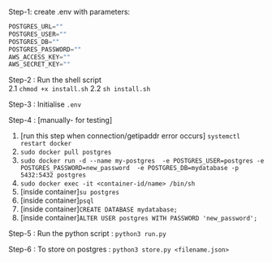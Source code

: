 Step-1: create .env with parameters:
```python
POSTGRES_URL=""
POSTGRES_USER=""
POSTGRES_DB=""
POSTGRES_PASSWORD=""
AWS_ACCESS_KEY=""
AWS_SECRET_KEY=""
```
Step-2 : Run the shell script  
2.1 `chmod +x install.sh`
2.2 `sh install.sh`  

Step-3 : Initialise `.env`  

Step-4 : [manually- for testing]
1. [run this step when connection/getipaddr error occurs] `systemctl restart docker`
2. `sudo docker pull postgres`
3. `sudo docker run -d --name my-postgres  -e POSTGRES_USER=postgres -e POSTGRES_PASSWORD=new_password  -e POSTGRES_DB=mydatabase -p 5432:5432 postgres`
4. `sudo docker exec -it <container-id/name> /bin/sh`
5. [inside container]`su postgres` 
6. [inside container]`psql`
7. [inside container]`CREATE DATABASE mydatabase;`
8. [inside container]`ALTER USER postgres WITH PASSWORD 'new_password';`

Step-5 : Run the python script : `python3 run.py`

Step-6 : To store on postgres :  `python3 store.py <filename.json>`